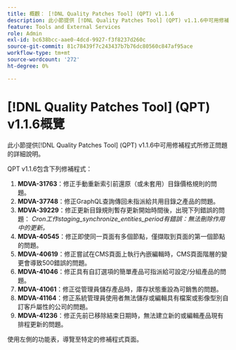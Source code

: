 ```yaml
---
title: 概觀： [!DNL Quality Patches Tool] (QPT) v1.1.6
description: 此小節提供 [!DNL Quality Patches Tool] (QPT) v1.1.6中可用修補程式所修正問題的詳細說明。
feature: Tools and External Services
role: Admin
exl-id: bc638bcc-aae0-4dcd-9927-f3f8237d260c
source-git-commit: 81c78439f7c243437b7b76dc80560c847af95ace
workflow-type: tm+mt
source-wordcount: '272'
ht-degree: 0%

---
```


# [!DNL Quality Patches Tool] (QPT) v1.1.6概覽

此小節提供[!DNL Quality Patches Tool] (QPT) v1.1.6中可用修補程式所修正問題的詳細說明。

QPT v1.1.6包含下列修補程式：

1. **MDVA-31763**：修正手動重新索引前還原（或未套用）目錄價格規則的問題。
1. **MDVA-37748**：修正GraphQL查詢傳回未指派給共用目錄之產品的問題。
1. **MDVA-39229**：修正更新目錄規則暫存更新開始時間後，出現下列錯誤的問題： *Cron工作staging_synchronize_entities_period有錯誤：無法刪除作用中的更新。*
1. **MDVA-40545**：修正即使同一頁面有多個節點，僅擷取到頁面的第一個節點的問題。
1. **MDVA-40619**：修正嘗試在CMS頁面上執行內嵌編輯時，CMS頁面階層的變更會導致500錯誤的問題。
1. **MDVA-41046**：修正具有自訂選項的簡單產品可指派給可設定/分組產品的問題。
1. **MDVA-41061**：修正從管理員儲存產品時，庫存狀態重設為可銷售的問題。
1. **MDVA-41164**：修正系統管理員使用者無法儲存或編輯具有檔案或影像型別自訂客戶屬性的公司的問題。
1. **MDVA-41236**：修正先前已移除結束日期時，無法建立新的或編輯產品現有排程更新的問題。

使用左側的功能表，導覽至特定的修補程式頁面。
